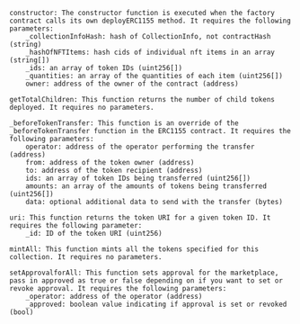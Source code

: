     constructor: The constructor function is executed when the factory contract calls its own deployERC1155 method. It requires the following parameters:
        _collectionInfoHash: hash of CollectionInfo, not contractHash (string)
        _hashOfNFTItems: hash cids of individual nft items in an array (string[])
        _ids: an array of token IDs (uint256[])
        _quantities: an array of the quantities of each item (uint256[])
        owner: address of the owner of the contract (address)

    getTotalChildren: This function returns the number of child tokens deployed. It requires no parameters.

    _beforeTokenTransfer: This function is an override of the _beforeTokenTransfer function in the ERC1155 contract. It requires the following parameters:
        operator: address of the operator performing the transfer (address)
        from: address of the token owner (address)
        to: address of the token recipient (address)
        ids: an array of token IDs being transferred (uint256[])
        amounts: an array of the amounts of tokens being transferred (uint256[])
        data: optional additional data to send with the transfer (bytes)

    uri: This function returns the token URI for a given token ID. It requires the following parameter:
        _id: ID of the token URI (uint256)

    mintAll: This function mints all the tokens specified for this collection. It requires no parameters.

    setApprovalforAll: This function sets approval for the marketplace, pass in approved as true or false depending on if you want to set or revoke approval. It requires the following parameters:
        _operator: address of the operator (address)
        _approved: boolean value indicating if approval is set or revoked (bool)
